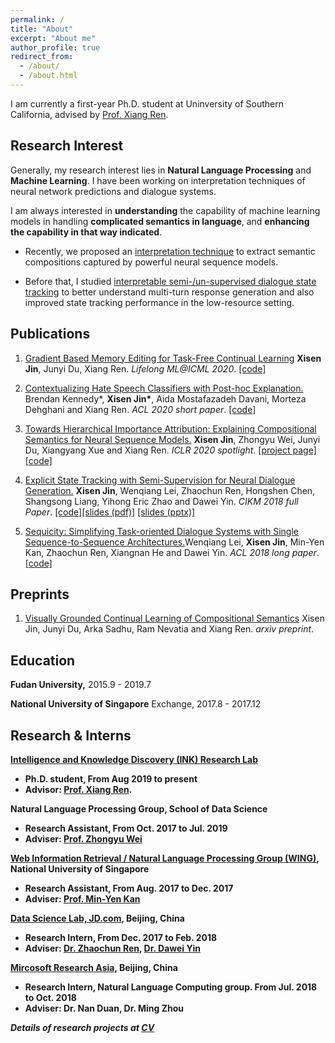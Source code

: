 ```yaml
---
permalink: /
title: "About"
excerpt: "About me"
author_profile: true
redirect_from: 
  - /about/
  - /about.html
---
```


I am currently a first-year Ph.D. student at Uninversity of Southern California, advised by [Prof. Xiang Ren](http://ink-ron.usc.edu/xiangren/).

## Research Interest

Generally, my research interest lies in **Natural Language Processing** and **Machine Learning**. I have been working on interpretation techniques of neural network predictions and dialogue systems.

I am always interested in **understanding** the capability of machine learning models in handling **complicated semantics in language**, and **enhancing the capability in that way indicated**. 

- Recently, we proposed an [interpretation technique](#iclr20towards) to extract semantic compositions captured by powerful neural sequence models.

- Before that, I studied [interpretable semi-/un-supervised dialogue state tracking](#cikm18explicit) to better understand multi-turn response generation and also improved state tracking performance in the low-resource setting.

## Publications
1. <a name="lifelong20gmed"></a><a href="http://aucson.github.io/files/icml_workshop_GMED.pdf">Gradient Based Memory Editing for Task-Free Continual Learning</a> **Xisen Jin**, Junyi Du, Xiang Ren. *Lifelong ML@ICML 2020*. [[code]](https://github.com/ink-usc/GMED)


1. <a name="acl20contextual"></a><a href="https://arxiv.org/abs/2005.02439">Contextualizing Hate Speech Classifiers with Post-hoc Explanation.</a> Brendan Kennedy\*, **Xisen Jin\***, Aida Mostafazadeh Davani, Morteza Dehghani and Xiang Ren. *ACL 2020 short paper*. [[code]](https://github.com/BrendanKennedy/contextualizing-hate-speech-models-with-explanations)

1. <a name="iclr20towards"></a><a href="https://openreview.net/forum?id=BkxRRkSKwr">Towards Hierarchical Importance Attribution: Explaining Compositional Semantics for Neural Sequence Models.</a> **Xisen Jin**, Zhongyu Wei, Junyi Du, Xiangyang Xue and Xiang Ren.  *ICLR 2020 spotlight*. [[project page]](http://inklab.usc.edu/hiexpl/) [[code]](https://github.com/INK-USC/hierarchical-explanation)


1. <a name="cikm18explicit"></a><a href="https://arxiv.org/abs/1808.10596">Explicit State Tracking with Semi-Supervision for Neural Dialogue Generation.</a> **Xisen Jin**, Wenqiang Lei, Zhaochun Ren, Hongshen Chen, Shangsong Liang, Yihong Eric Zhao and Dawei Yin. *CIKM 2018 full Paper*. [[code]](https://github.com/AuCson/SEDST)[[slides (pdf)]](http://aucson.github.io/files/explicit_state_tracking_slides.pdf) [[slides (pptx)]](http://aucson.github.io/files/explicit_state_tracking_slides.pptx)
    
1. <a href="http://www.aclweb.org/anthology/P18-1133">Sequicity: Simplifying Task-oriented Dialogue Systems with Single Sequence-to-Sequence Architectures.</a>Wenqiang Lei, **Xisen Jin**, Min-Yen Kan, Zhaochun Ren, Xiangnan He and Dawei Yin. *ACL 2018 long paper*. [[code]](https://github.com/WING-NUS/sequicity)

## Preprints
1. <a name="arxiv20viscoll"></a><a href="https://arxiv.org/abs/2005.00785">Visually Grounded Continual Learning of Compositional Semantics</a> Xisen Jin, Junyi Du, Arka Sadhu, Ram Nevatia and Xiang Ren. *arxiv preprint*.


## Education

<b>Fudan University,</b> 2015.9 - 2019.7

<b>National University of Singapore</b> Exchange, 2017.8 - 2017.12

## Research & Interns

<b>[Intelligence and Knowledge Discovery (INK) Research Lab](http://inklab.usc.edu/)

- Ph.D. student, From Aug 2019 to present
- Advisor: [Prof. Xiang Ren](http://ink-ron.usc.edu/xiangren/).

<b>Natural Language Processing Group</b>, School of Data Science

- Research Assistant, From Oct. 2017 to Jul. 2019
- Adviser: [Prof. Zhongyu Wei](https://wei-zhongyu.github.io/)

<b>[Web Information Retrieval / Natural Language Processing Group (WING)](http://wing.comp.nus.edu.sg/)</b>, National University of Singapore

- Research Assistant, From Aug. 2017 to Dec. 2017
- Adviser: [Prof. Min-Yen Kan](http://www.comp.nus.edu.sg/~kanmy/)

<b>[Data Science Lab, JD.com](http://datascience.jd.com)</b>, Beijing, China

- Research Intern, From Dec. 2017 to Feb. 2018
- Adviser: [Dr. Zhaochun Ren](https://sites.google.com/site/zren87/), [Dr. Dawei Yin](http://www.yindawei.com/)

<b>[Mircosoft Research Asia](https://www.microsoft.com/en-us/research/)</b>, Beijing, China

- Research Intern, Natural Language Computing group. From Jul. 2018 to Oct. 2018
- Adviser: Dr. Nan Duan, Dr. Ming Zhou

*Details of research projects at [CV](https://aucson.github.io/cv/)*
